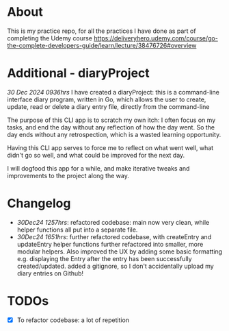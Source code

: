 # About

This is my practice repo, for all the practices I have done as part of completing the Udemy course https://deliveryhero.udemy.com/course/go-the-complete-developers-guide/learn/lecture/38476726#overview
<br>

# Additional - diaryProject
_30 Dec 2024 0936hrs_
I have created a diaryProject: this is a command-line interface diary program, written in Go, which allows the user to create, update, read or delete a diary entry file, directly from the command-line

The purpose of this CLI app is to scratch my own itch: I often focus on my tasks, and end the day without any reflection of how the day went. So the day ends without any retrospection, which is a wasted learning opportunity.

Having this CLI app serves to force me to reflect on what went well, what didn't go so well, and what could be improved for the next day. 

I will dogfood this app for a while, and make iterative tweaks and improvements to the project along the way. 

# Changelog
- _30Dec24 1257hrs_: refactored codebase: main now very clean, while helper functions all put into a separate file.
- _30Dec24 1651hrs_: further refactored codebase, with createEntry and updateEntry helper functions further refactored into smaller, more modular helpers. Also improved the UX by adding some basic formatting e.g. displaying the Entry after the entry has been successfully created/updated. added a gitignore, so I don't accidentally upload my diary entries on Github! 

# TODOs
- [x] To refactor codebase: a lot of repetition 
